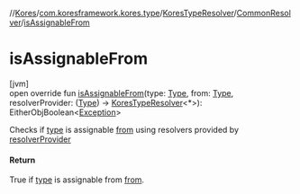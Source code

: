 //[Kores](../../../../index.md)/[com.koresframework.kores.type](../../index.md)/[KoresTypeResolver](../index.md)/[CommonResolver](index.md)/[isAssignableFrom](is-assignable-from.md)

# isAssignableFrom

[jvm]\
open override fun [isAssignableFrom](is-assignable-from.md)(type: [Type](https://docs.oracle.com/javase/8/docs/api/java/lang/reflect/Type.html), from: [Type](https://docs.oracle.com/javase/8/docs/api/java/lang/reflect/Type.html), resolverProvider: ([Type](https://docs.oracle.com/javase/8/docs/api/java/lang/reflect/Type.html)) -> [KoresTypeResolver](../index.md)<*>): EitherObjBoolean<[Exception](https://kotlinlang.org/api/latest/jvm/stdlib/kotlin/-exception/index.html)>

Checks if [type](is-assignable-from.md) is assignable [from](is-assignable-from.md) using resolvers provided by [resolverProvider](is-assignable-from.md)

#### Return

True if [type](is-assignable-from.md) is assignable from [from](is-assignable-from.md).
